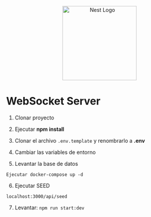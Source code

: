 <p align="center">
  <a href="http://nestjs.com/" target="blank"><img src="https://nestjs.com/img/logo-small.svg" width="200" alt="Nest Logo" /></a>
</p>



# WebSocket Server

1. Clonar proyecto

2. Ejecutar __npm install__

3. Clonar el archivo ``` .env.template ``` y renombrarlo a __.env__

4. Cambiar las variables de entorno

5. Levantar la base de datos

```
Ejecutar docker-compose up -d
```

6. Ejecutar SEED
```
localhost:3000/api/seed
```

7. Levantar: ``` npm run start:dev ```
